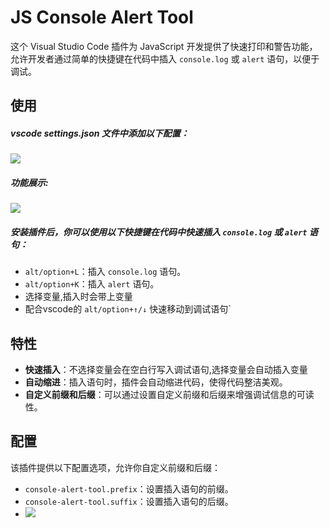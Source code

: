 # JS Console Alert Tool

这个 Visual Studio Code 插件为 JavaScript 开发提供了快速打印和警告功能，允许开发者通过简单的快捷键在代码中插入 `console.log` 或 `alert` 语句，以便于调试。


## 使用

##### vscode settings.json 文件中添加以下配置：
![](https://luyyych.oss-cn-hangzhou.aliyuncs.com/obsidianPIC/202402241225648.png)
##### 功能展示:
![](https://luyyych.oss-cn-hangzhou.aliyuncs.com/obsidianPIC/202402241224140.gif)

##### 安装插件后，你可以使用以下快捷键在代码中快速插入 `console.log` 或 `alert` 语句：

- `alt/option+L`：插入 `console.log` 语句。
- `alt/option+K`：插入 `alert` 语句。
- 选择变量,插入时会带上变量
- 配合vscode的 `alt/option+↑/↓` 快速移动到调试语句`



## 特性

- **快速插入**：不选择变量会在空白行写入调试语句,选择变量会自动插入变量
- **自动缩进**：插入语句时，插件会自动缩进代码，使得代码整洁美观。
- **自定义前缀和后缀**：可以通过设置自定义前缀和后缀来增强调试信息的可读性。

## 配置

该插件提供以下配置选项，允许你自定义前缀和后缀：

- `console-alert-tool.prefix`：设置插入语句的前缀。
- `console-alert-tool.suffix`：设置插入语句的后缀。
- ![](https://luyyych.oss-cn-hangzhou.aliyuncs.com/obsidianPIC/202402241225648.png)

